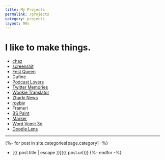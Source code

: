 ```yaml
---
title: My Projects
permalink: /projects
category: projects
layout: 90s
---
```


# I like to make things.

- [chaz](https://apps.apple.com/us/app/chaz-recommendations/id1234092253)
- [screenshit](http://github.com/kevando/screenshit)
- [Fest Queen](https://apps.apple.com/us/app/fest-queen/id1223610734)
- Dufine
- [Podcast Lovers](http://podcastlovers.com)
- [Twitter Memories](http://twittermemories.com)
- [Wookie Translator](https://wookietranslator.com)
- [Zharki News](https://www.zharki.net)
- [roybiv]()
- Frameri
- [BS Paint](http://bspaint.net)
- [Marker](https://twitter.com/kevando_/status/914350723428704256)
- [Word Vomit 3d](https://apps.apple.com/us/app/word-vomit-3d/id1314707004)
- [Doodle Lens](http://doodlelens.app)
- -------

{%- for post in site.categories[page.category] -%}

- [{{ post.title | escape }}]({{ post.url}})
  {%- endfor -%}
